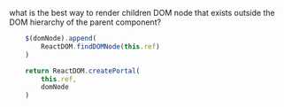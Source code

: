 what is the best way to render children DOM node that exists outside the DOM hierarchy of the parent component?

```jsx
    $(domNode).append(
        ReactDOM.findDOMNode(this.ref)
    )
```

```jsx
    return ReactDOM.createPortal(
        this.ref,
        domNode
    )
```